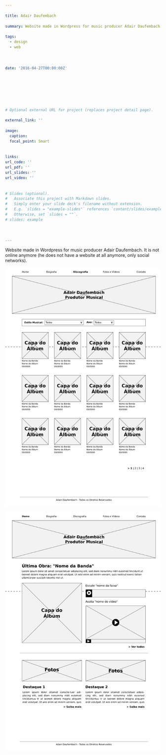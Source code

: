 ```yaml
---

title: Adair Daufembach

summary: Website made in Wordpress for music producer Adair Daufembach.

tags:
  - design
  - web



date: '2016-04-27T00:00:00Z'







# Optional external URL for project (replaces project detail page).

external_link: ''

image:
  caption:
  focal_point: Smart


links:
url_code: ''
url_pdf: ''
url_slides: ''
url_video: ''


# Slides (optional).
#   Associate this project with Markdown slides.
#   Simply enter your slide deck's filename without extension.
#   E.g. `slides = "example-slides"` references `content/slides/example-slides.md`.
#   Otherwise, set `slides = ""`.
# slides: example



---
```


Website made in Wordpress for music producer Adair Daufembach. It is not online anymore (he does not have a website at all anymore, only social networks).

![wireframe](adairwire2.png "Wireframe for all albums page and search.")

![wireframe](adairwire1.png "Wireframe for album's detail page.")
















